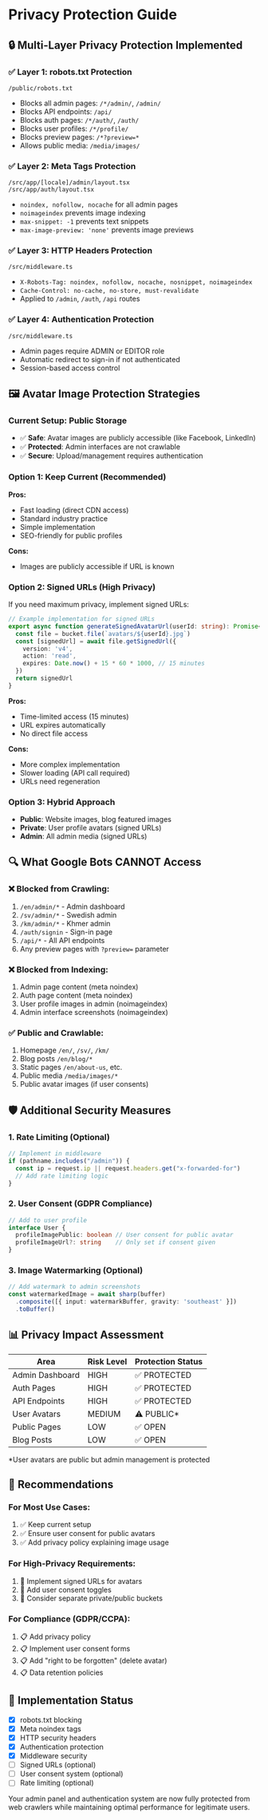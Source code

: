 # Privacy Protection Guide

## 🔒 **Multi-Layer Privacy Protection Implemented**

### ✅ **Layer 1: robots.txt Protection**
```
/public/robots.txt
```
- Blocks all admin pages: `/*/admin/`, `/admin/`
- Blocks API endpoints: `/api/`
- Blocks auth pages: `/*/auth/`, `/auth/`
- Blocks user profiles: `/*/profile/`
- Blocks preview pages: `/*?preview=*`
- Allows public media: `/media/images/`

### ✅ **Layer 2: Meta Tags Protection**
```
/src/app/[locale]/admin/layout.tsx
/src/app/auth/layout.tsx
```
- `noindex, nofollow, nocache` for all admin pages
- `noimageindex` prevents image indexing
- `max-snippet: -1` prevents text snippets
- `max-image-preview: 'none'` prevents image previews

### ✅ **Layer 3: HTTP Headers Protection**
```
/src/middleware.ts
```
- `X-Robots-Tag: noindex, nofollow, nocache, nosnippet, noimageindex`
- `Cache-Control: no-cache, no-store, must-revalidate`
- Applied to `/admin`, `/auth`, `/api` routes

### ✅ **Layer 4: Authentication Protection**
```
/src/middleware.ts
```
- Admin pages require ADMIN or EDITOR role
- Automatic redirect to sign-in if not authenticated
- Session-based access control

## 🖼️ **Avatar Image Protection Strategies**

### **Current Setup: Public Storage**
- ✅ **Safe**: Avatar images are publicly accessible (like Facebook, LinkedIn)
- ✅ **Protected**: Admin interfaces are not crawlable
- ✅ **Secure**: Upload/management requires authentication

### **Option 1: Keep Current (Recommended)**
**Pros:**
- Fast loading (direct CDN access)
- Standard industry practice
- Simple implementation
- SEO-friendly for public profiles

**Cons:**
- Images are publicly accessible if URL is known

### **Option 2: Signed URLs (High Privacy)**
If you need maximum privacy, implement signed URLs:

```typescript
// Example implementation for signed URLs
export async function generateSignedAvatarUrl(userId: string): Promise<string> {
  const file = bucket.file(`avatars/${userId}.jpg`)
  const [signedUrl] = await file.getSignedUrl({
    version: 'v4',
    action: 'read',
    expires: Date.now() + 15 * 60 * 1000, // 15 minutes
  })
  return signedUrl
}
```

**Pros:**
- Time-limited access (15 minutes)
- URL expires automatically
- No direct file access

**Cons:**
- More complex implementation
- Slower loading (API call required)
- URLs need regeneration

### **Option 3: Hybrid Approach**
- **Public**: Website images, blog featured images
- **Private**: User profile avatars (signed URLs)
- **Admin**: All admin media (signed URLs)

## 🔍 **What Google Bots CANNOT Access**

### ❌ **Blocked from Crawling:**
1. `/en/admin/*` - Admin dashboard
2. `/sv/admin/*` - Swedish admin
3. `/km/admin/*` - Khmer admin
4. `/auth/signin` - Sign-in page
5. `/api/*` - All API endpoints
6. Any preview pages with `?preview=` parameter

### ❌ **Blocked from Indexing:**
1. Admin page content (meta noindex)
2. Auth page content (meta noindex)
3. User profile images in admin (noimageindex)
4. Admin interface screenshots (noimageindex)

### ✅ **Public and Crawlable:**
1. Homepage `/en/`, `/sv/`, `/km/`
2. Blog posts `/en/blog/*`
3. Static pages `/en/about-us`, etc.
4. Public media `/media/images/*`
5. Public avatar images (if user consents)

## 🛡️ **Additional Security Measures**

### **1. Rate Limiting** (Optional)
```typescript
// Implement in middleware
if (pathname.includes("/admin")) {
  const ip = request.ip || request.headers.get("x-forwarded-for")
  // Add rate limiting logic
}
```

### **2. User Consent** (GDPR Compliance)
```typescript
// Add to user profile
interface User {
  profileImagePublic: boolean // User consent for public avatar
  profileImageUrl?: string    // Only set if consent given
}
```

### **3. Image Watermarking** (Optional)
```typescript
// Add watermark to admin screenshots
const watermarkedImage = await sharp(buffer)
  .composite([{ input: watermarkBuffer, gravity: 'southeast' }])
  .toBuffer()
```

## 📊 **Privacy Impact Assessment**

| Area | Risk Level | Protection Status |
|------|------------|-------------------|
| Admin Dashboard | HIGH | ✅ PROTECTED |
| Auth Pages | HIGH | ✅ PROTECTED |
| API Endpoints | HIGH | ✅ PROTECTED |
| User Avatars | MEDIUM | ⚠️ PUBLIC* |
| Public Pages | LOW | ✅ OPEN |
| Blog Posts | LOW | ✅ OPEN |

*User avatars are public but admin management is protected

## 🎯 **Recommendations**

### **For Most Use Cases:**
1. ✅ Keep current setup
2. ✅ Ensure user consent for public avatars
3. ✅ Add privacy policy explaining image usage

### **For High-Privacy Requirements:**
1. 🔧 Implement signed URLs for avatars
2. 🔧 Add user consent toggles
3. 🔧 Consider separate private/public buckets

### **For Compliance (GDPR/CCPA):**
1. 📋 Add privacy policy
2. 📋 Implement user consent forms
3. 📋 Add "right to be forgotten" (delete avatar)
4. 📋 Data retention policies

## 🚀 **Implementation Status**

- [x] robots.txt blocking
- [x] Meta noindex tags
- [x] HTTP security headers
- [x] Authentication protection
- [x] Middleware security
- [ ] Signed URLs (optional)
- [ ] User consent system (optional)
- [ ] Rate limiting (optional)

Your admin panel and authentication system are now fully protected from web crawlers while maintaining optimal performance for legitimate users.